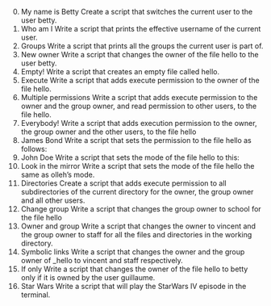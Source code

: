 0. My name is Betty
Create a script that switches the current user to the user betty.
1. Who am I
Write a script that prints the effective username of the current user.
2. Groups
Write a script that prints all the groups the current user is part of.
3. New owner
Write a script that changes the owner of the file hello to the user betty.
4. Empty!
Write a script that creates an empty file called hello.
5. Execute
Write a script that adds execute permission to the owner of the file hello.
6. Multiple permissions
Write a script that adds execute permission to the owner and the group owner, and read permission to other users, to the file hello.
7. Everybody!
Write a script that adds execution permission to the owner, the group owner and the other users, to the file hello
8. James Bond
Write a script that sets the permission to the file hello as follows:
9. John Doe
Write a script that sets the mode of the file hello to this:
10. Look in the mirror
Write a script that sets the mode of the file hello the same as olleh’s mode.
11. Directories
Create a script that adds execute permission to all subdirectories of the current directory for the owner, the group owner and all other users.
13. Change group
Write a script that changes the group owner to school for the file hello
14. Owner and group
Write a script that changes the owner to vincent and the group owner to staff for all the files and directories in the working directory.
15. Symbolic links
Write a script that changes the owner and the group owner of _hello to vincent and staff respectively.
16. If only
Write a script that changes the owner of the file hello to betty only if it is owned by the user guillaume.
17. Star Wars
Write a script that will play the StarWars IV episode in the terminal.
